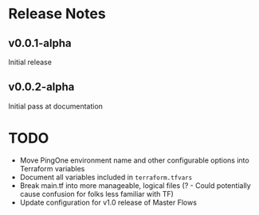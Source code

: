# Release Notes

## v0.0.1-alpha
Initial release

## v0.0.2-alpha
Initial pass at documentation

# TODO
- Move PingOne environment name and other configurable options into Terraform variables
- Document all variables included in `terraform.tfvars`
- Break main.tf into more manageable, logical files (? - Could potentially cause confusion for folks less familiar with TF)
- Update configuration for v1.0 release of Master Flows
